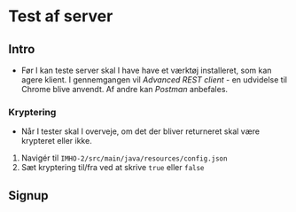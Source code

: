 # Test af server

## Intro
- Før I kan teste server skal I have have et værktøj installeret, som kan agere klient. I gennemgangen vil *Advanced REST client* - en udvidelse til Chrome blive anvendt. Af andre kan *Postman* anbefales. 

### Kryptering 
- Når I tester skal I overveje, om det der bliver returneret skal være krypteret eller ikke. 

1. Navigér til `IMHO-2/src/main/java/resources/config.json`
2. Sæt kryptering til/fra ved at skrive `true` eller `false`

## Signup
